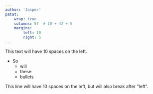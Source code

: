 ```yaml
---
author: 'Jasper'
patat:
    wrap: true
    columns: 57  # 10 + 42 + 5
    margins:
        left: 10
        right: 5
...
```


This text will have 10 spaces on the left.

- So
    * will
    * these
    * bullets

This line will have 10 spaces on the left, but will also break after "left".
